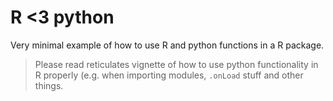 # R <3 python

Very minimal example of how to use R and python functions in a R package.

> Please read reticulates vignette of how to use python functionality in R properly (e.g. when importing modules, `.onLoad` stuff and other things.
